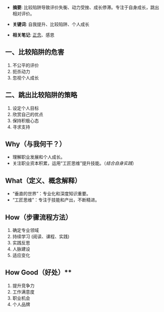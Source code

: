 
* **摘要**: 比较陷阱导致评价失衡、动力受挫、成长停滞。专注于自身成长，跳出相对评价。
* **关键词**: 自我提升、比较陷阱、个人成长

* **相关笔记**: [正念](obsidian://open?file=%2B%20Encounters%2FdailyNotes%2F%E6%AD%A3%E5%BF%B5.md)、感恩

## 一、比较陷阱的危害

1. 不公平的评价
2. 扼杀动力
3. 忽视个人成长

## 二、跳出比较陷阱的策略

1. 设定个人目标
2. 欣赏自己的优点
3. 保持积极心态
4. 寻求支持

## Why（与我何干？）

* 理解职业发展和个人成长。
* 关注职业资本积累，运用“工匠思维”提升技能。（*结合自身实践*）

## What（定义、概念解释）

* “垂直的世界”：专业化和深度知识重要。
* “工匠思维”：专注于技能和产出，不断精进。

## How（步骤流程方法）

1. 确定专业领域
2. 持续学习 (阅读、课程、实践)
3. 实践反思
4. 人脉建设
5. 适应变化

## How Good（好处）**

1. 提升竞争力
2. 工作满意度
3. 职业机会
4. 个人品牌
